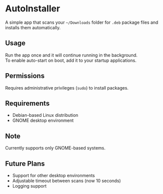 # AutoInstaller

A simple app that scans your `~/Downloads` folder for `.deb` package files and installs them automatically.

## Usage
Run the app once and it will continue running in the background.  
To enable auto-start on boot, add it to your startup applications.

## Permissions
Requires administrative privileges (`sudo`) to install packages.

## Requirements
- Debian-based Linux distribution
- GNOME desktop environment

## Note
Currently supports only GNOME-based systems.

## Future Plans
- Support for other desktop environments
- Adjustable timeout between scans (now 10 seconds)
- Logging support
